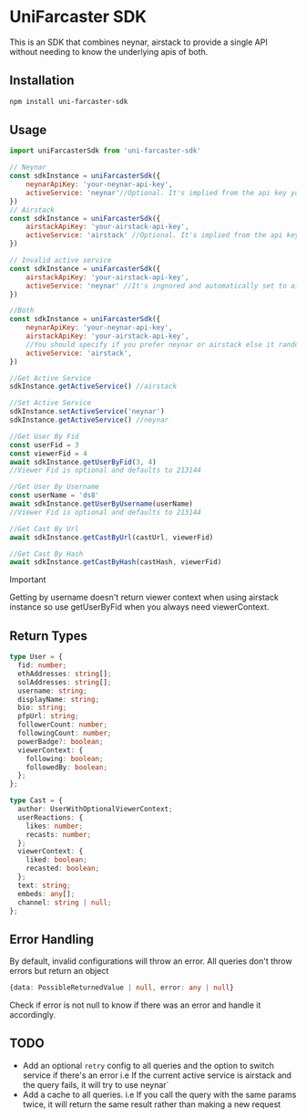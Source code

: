 # UniFarcaster SDK

This is an SDK that combines neynar, airstack to provide a single API without needing to know the underlying apis of both.
## Installation

```bash
npm install uni-farcaster-sdk
```

## Usage

```js
import uniFarcasterSdk from 'uni-farcaster-sdk'

// Neynar
const sdkInstance = uniFarcasterSdk({
	neynarApiKey: 'your-neynar-api-key',
	activeService: 'neynar'//Optional. It's implied from the api key you provide
})
// Airstack
const sdkInstance = uniFarcasterSdk({
	airstackApiKey: 'your-airstack-api-key',
	activeService: 'airstack' //Optional. It's implied from the api key you provide
})

// Invalid active service
const sdkInstance = uniFarcasterSdk({
	airstackApiKey: 'your-airstack-api-key',
	activeService: 'neynar' //It's ingnored and automatically set to airstack
})

//Both
const sdkInstance = uniFarcasterSdk({
	neynarApiKey: 'your-neynar-api-key',
	airstackApiKey: 'your-airstack-api-key',
	//You should specify if you prefer neynar or airstack else it randomly choses one of them
	activeService: 'airstack',
})

//Get Active Service
sdkInstance.getActiveService() //airstack

//Set Active Service
sdkInstance.setActiveService('neynar')
sdkInstance.getActiveService() //neynar

//Get User By Fid
const userFid = 3
const viewerFid = 4
await sdkInstance.getUserByFid(3, 4)
//Viewer Fid is optional and defaults to 213144

//Get User By Username
const userName = 'ds8'
await sdkInstance.getUserByUsername(userName)
//Viewer Fid is optional and defaults to 213144

//Get Cast By Url
await sdkInstance.getCastByUrl(castUrl, viewerFid)

//Get Cast By Hash
await sdkInstance.getCastByHash(castHash, viewerFid)
```

> [!IMPORTANT]
> Getting by username doesn't return viewer context when using airstack instance so use getUserByFid when you always need viewerContext.



## Return Types
```ts
type User = {
  fid: number;
  ethAddresses: string[];
  solAddresses: string[];
  username: string;
  displayName: string;
  bio: string;
  pfpUrl: string;
  followerCount: number;
  followingCount: number;
  powerBadge?: boolean;
  viewerContext: {
    following: boolean;
    followedBy: boolean;
  };
};

type Cast = {
  author: UserWithOptionalViewerContext;
  userReactions: {
    likes: number;
    recasts: number;
  };
  viewerContext: {
    liked: boolean;
    recasted: boolean;
  };
  text: string;
  embeds: any[];
  channel: string | null;
};
```

## Error Handling

By default, invalid configurations will throw an error.
All queries don't throw errors but return an object

```ts
{data: PossibleReturnedValue | null, error: any | null}
```
Check if error is not null to know if there was an error and handle it accordingly.

## TODO
- Add an optional `retry` config to all queries and the option to switch service if there's an error
i.e If the current active service is airstack and the query fails, it will try to use neynar`
- Add a cache to all queries.
i.e If you call the query with the same params twice, it will return the same result rather than making a new request



